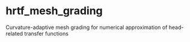 # hrtf_mesh_grading
Curvature-adaptive mesh grading for numerical approximation of head-related transfer functions
